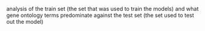 analysis of the train set (the set that was used to train the models) and what 
gene ontology terms predominate against the test set (the set used to test out the model)
